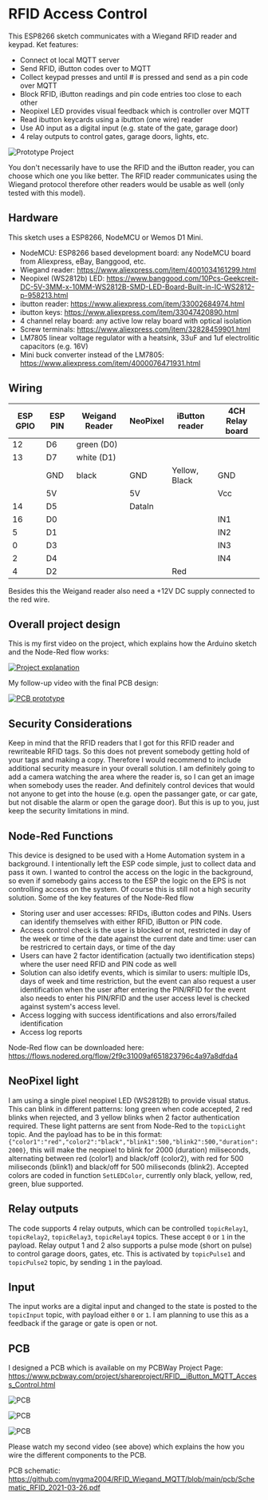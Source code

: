 # RFID Access Control
This ESP8266 sketch communicates with a Wiegand RFID reader and keypad. Ket features:
- Connect ot local MQTT server
- Send RFID, iButton codes over to MQTT
- Collect keypad presses and until # is pressed and send as a pin code over MQTT
- Block RFID, iButton readings and pin code entries too close to each other
- Neopixel LED provides visual feedback which is controller over MQTT
- Read ibutton keycards using a ibutton (one wire) reader
- Use A0 input as a digital input (e.g. state of the gate, garage door)
- 4 relay outputs to control gates, garage doors, lights, etc.

![Prototype Project](pcb/20210326_182024.jpg)

You don't necessarily have to use the RFID and the iButton reader, you can choose which one you like better. The RFID reader communicates using the Wiegand protocol therefore other readers would be usable as well (only tested with this model).
## Hardware
This sketch uses a ESP8266, NodeMCU or Wemos D1 Mini.
- NodeMCU: ESP8266 based development board: any NodeMCU board from Aliexpress, eBay, Banggood, etc.
- Wiegand reader: https://www.aliexpress.com/item/4001034161299.html
- Neopixel (WS2812b) LED: https://www.banggood.com/10Pcs-Geekcreit-DC-5V-3MM-x-10MM-WS2812B-SMD-LED-Board-Built-in-IC-WS2812-p-958213.html
- ibutton reader: https://www.aliexpress.com/item/33002684974.html
- ibutton keys: https://www.aliexpress.com/item/33047420890.html
- 4 channel relay board: any active low relay board with optical isolation
- Screw terminals: https://www.aliexpress.com/item/32828459901.html
- LM7805 linear voltage regulator with a heatsink, 33uF and 1uf electrolitic capacitors (e.g. 16V)
- Mini buck converter instead of the LM7805: https://www.aliexpress.com/item/4000076471931.html

## Wiring
| ESP GPIO | ESP PIN | Weigand Reader  | NeoPixel | iButton reader | 4CH Relay board |
|----------|---------|-----------------|----------|----------------|-----------------|
| 12       | D6      | green (D0)      |          |                |                 |
| 13       | D7      | white (D1)      |          |                |                 |
|          | GND     | black           | GND      | Yellow, Black  | GND             |
|          | 5V      |                 | 5V       |                | Vcc             |
| 14       | D5      |                 | DataIn   |                |                 |     
| 16       | D0      |                 |          |                | IN1             | 
| 5        | D1      |                 |          |                | IN2             | 
| 0        | D3      |                 |          |                | IN3             | 
| 2        | D4      |                 |          |                | IN4             | 
| 4        | D2      |                 |          | Red            |                 | 

Besides this the Weigand reader also need a +12V DC supply connected to the red wire.
## Overall project design
This is my first video on the project, which explains how the Arduino sketch and the Node-Red flow works:

[![Project explanation](https://img.youtube.com/vi/YPGb-sdbfdw/0.jpg)](https://www.youtube.com/watch?v=YPGb-sdbfdw)

My follow-up video with the final PCB design:

[![PCB prototype](https://img.youtube.com/vi/ft3YiPXy4ck/0.jpg)](https://www.youtube.com/watch?v=ft3YiPXy4ck)

## Security Considerations
Keep in mind that the RFID readers that I got for this RFID reader and rewriteable RFID tags. So this does not prevent somebody getting hold of your tags and making a copy. Therefore I would recommend to include additional security measure in your overall solution. I am definitely going to add a camera watching the area where the reader is, so I can get an image when somebody uses the reader. And definitely control devices that would not anyone to get into the house (e.g. open the passanger gate, or car gate, but not disable the alarm or open the garage door). But this is up to you, just keep the security limitations in mind.
## Node-Red Functions
This device is designed to be used with a Home Automation system in a background. I intentionally left the ESP code simple, just to collect data and pass it own. I wanted to control the access on the logic in the background, so even if somebody gains access to the ESP the logic on the EPS is not controlling access on the system. Of course this is still not a high security solution. Some of the key features of the Node-Red flow
- Storing user and user accesses: RFIDs, iButton codes and PINs. Users can identify themselves with either RFID, iButton or PIN code.
- Access control check is the user is blocked or not, restricted in day of the week or time of the date against the current date and time: user can be restricred to certain days, or time of the day
- Users can have 2 factor identification (actually two identification steps) where the user need RFID and PIN code as well
- Solution can also idetify events, which is similar to users: multiple IDs, days of week and time restriction, but the event can also request a user identification when the user after entering the PIN/RFID for the event also needs to enter his PIN/RFID and the user access level is checked against system's access level.
- Access logging with success identifications and also errors/failed identification
- Access log reports

Node-Red flow can be downloaded here: https://flows.nodered.org/flow/2f9c31009af651823796c4a97a8dfda4
## NeoPixel light
I am using a single pixel neopixel LED (WS2812B) to provide visual status. This can blink in different patterns: long green when code accepted, 2 red blinks when rejected, and 3 yellow blinks when 2 factor authentication required. These light patterns are sent from Node-Red to the `topicLight` topic. And the payload has to be in this format: `{"color1":"red","color2":"black","blink1":500,"blink2":500,"duration":2000}`, this will make the neopixel to blink for 2000 (duration) miliseconds, alternating between red (color1) and black/off (color2), with red for 500 miliseconds (blink1) and black/off for 500 miliseconds (blink2). Accepted colors are coded in function `SetLEDColor`, currently only black, yellow, red, green, blue supported.
## Relay outputs
The code supports 4 relay outputs, which can be controlled `topicRelay1`, `topicRelay2`, `topicRelay3`, `topicRelay4` topics. These accept `0` or `1` in the payload. Relay output 1 and 2 also supports a pulse mode (short on pulse) to control garage doors, gates, etc. This is activated by `topicPulse1` and `topicPulse2` topic, by sending `1` in the payload.
## Input
The input works are a digital input and changed to the state is posted to the `topicInput` topic, with payload either `0` or `1`. I am planning to use this as a feedback if the garage or gate is open or not.
## PCB
I designed a PCB which is available on my PCBWay Project Page: https://www.pcbway.com/project/shareproject/RFID__iButton_MQTT_Access_Control.html

![PCB](pcb/20210326_181939.jpg)

![PCB](pcb/20210326_181948.jpg)

![PCB](pcb/20210326_182030.jpg)

Please watch my second video (see above) which explains the how you wire the different components to the PCB.

PCB schematic: https://github.com/nygma2004/RFID_Wiegand_MQTT/blob/main/pcb/Schematic_RFID_2021-03-26.pdf

